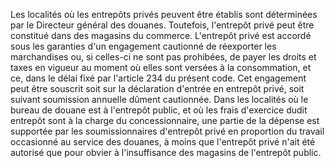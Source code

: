 Les localités où les entrepôts privés peuvent être
établis sont déterminées par le Directeur général des douanes.
Toutefois, l'entrepôt privé peut être constitué dans des magasins du
commerce.
L'entrepôt privé est accordé sous les garanties d'un engagement
cautionné de réexporter les marchandises ou, si celles-ci ne sont pas
prohibées, de payer les droits et taxes en vigueur au moment où elles
sont versées à la consommation, et ce, dans le délai fixé par l'article
234 du présent code. Cet engagement peut être souscrit soit sur la
déclaration d'entrée en entrepôt privé, soit suivant soumission
annuelle dûment cautionnée.
Dans les localités où le bureau de douane est à l'entrepôt public, et
où les frais d'exercice dudit entrepôt sont à la charge du
concessionnaire, une partie de la dépense est supportée par les
soumissionnaires d'entrepôt privé en proportion du travail occasionné
au service des douanes, à moins que l'entrepôt privé n'ait été
autorisé que pour obvier à l'insuffisance des magasins de l'entrepôt
public.